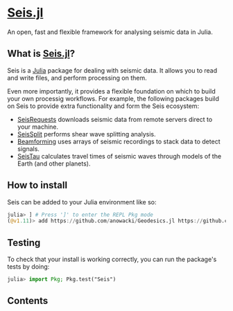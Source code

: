 # [Seis.jl](https://github.com/anowacki/Seis.jl)

An open, fast and flexible framework for analysing seismic data in Julia.


## What is [Seis.jl](https://github.com/anowacki/Seis.jl)?
Seis is a [Julia](https://julialang.org) package for dealing with
seismic data.  It allows you to read and write files, and perform
processing on them.

Even more importantly, it provides a flexible foundation on which to
build your own processig workflows.  For example, the following packages
build on Seis to provide extra functionality and form the Seis ecosystem:

- [SeisRequests](https://github.com/anowacki/SeisRequests.jl) downloads
  seismic data from remote servers direct to your machine.
- [SeisSplit](https://github.com/anowacki/SeisSplit.jl) performs shear
  wave splitting analysis.
- [Beamforming](https://github.com/anowacki/Beamforming.jl) uses arrays
  of seismic recordings to stack data to detect signals.
- [SeisTau](https://github.com/anowacki/SeisTau.jl) calculates travel times
  of seismic waves through models of the Earth (and other planets).

## How to install
Seis can be added to your Julia environment like so:

```julia
julia> ] # Press ']' to enter the REPL Pkg mode
(@v1.11)> add https://github.com/anowacki/Geodesics.jl https://github.com/anowacki/Seis.jl
```

## Testing
To check that your install is working correctly, you can run the package's
tests by doing:

```julia
julia> import Pkg; Pkg.test("Seis")
```

## Contents
```@contents
```